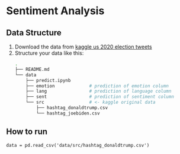 # Sentiment Analysis

## Data Structure

1. Download the data from [kaggle us 2020 election tweets](https://www.kaggle.com/datasets/manchunhui/us-election-2020-tweets)
2. Structure your data like this:
    ```sh
    .
    ├── README.md
    └── data
        ├── predict.ipynb
        ├── emotion             # prediction of emotion column
        ├── lang                # prediction of language column
        ├── sent                # prediction of sentiment column
        └── src                 # <- kaggle original data
            ├── hashtag_donaldtrump.csv
            └── hashtag_joebiden.csv
    ```

## How to run

```
data = pd.read_csv('data/src/hashtag_donaldtrump.csv')

```
   
